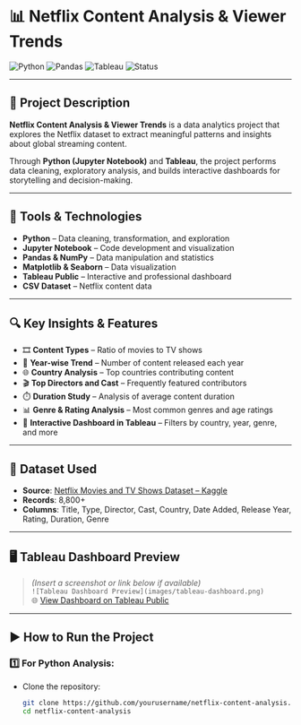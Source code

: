 # 📊 Netflix Content Analysis & Viewer Trends

![Python](https://img.shields.io/badge/Python-3.10-blue.svg)
![Pandas](https://img.shields.io/badge/Library-Pandas-green.svg)
![Tableau](https://img.shields.io/badge/Visualization-Tableau-orange.svg)
![Status](https://img.shields.io/badge/Status-Completed-brightgreen.svg)

---

## 📝 Project Description

**Netflix Content Analysis & Viewer Trends** is a data analytics project that explores the Netflix dataset to extract meaningful patterns and insights about global streaming content.  

Through **Python (Jupyter Notebook)** and **Tableau**, the project performs data cleaning, exploratory analysis, and builds interactive dashboards for storytelling and decision-making.

---

## 🧰 Tools & Technologies

- **Python** – Data cleaning, transformation, and exploration  
- **Jupyter Notebook** – Code development and visualization  
- **Pandas & NumPy** – Data manipulation and statistics  
- **Matplotlib & Seaborn** – Data visualization  
- **Tableau Public** – Interactive and professional dashboard  
- **CSV Dataset** – Netflix content data  

---

## 🔍 Key Insights & Features

- 🎞️ **Content Types** – Ratio of movies to TV shows  
- 📅 **Year-wise Trend** – Number of content released each year  
- 🌐 **Country Analysis** – Top countries contributing content  
- 🎬 **Top Directors and Cast** – Frequently featured contributors  
- ⏱️ **Duration Study** – Analysis of average content duration  
- 📊 **Genre & Rating Analysis** – Most common genres and age ratings  
- 🧭 **Interactive Dashboard in Tableau** – Filters by country, year, genre, and more

---

## 📁 Dataset Used

- **Source**: [Netflix Movies and TV Shows Dataset – Kaggle](https://www.kaggle.com/datasets/shivamb/netflix-shows)  
- **Records**: 8,800+  
- **Columns**: Title, Type, Director, Cast, Country, Date Added, Release Year, Rating, Duration, Genre

---

## 🖥️ Tableau Dashboard Preview

> *(Insert a screenshot or link below if available)*  
> `![Tableau Dashboard Preview](images/tableau-dashboard.png)`  
> 🌐 [View Dashboard on Tableau Public](https://public.tableau.com/app/profile/yourname/viz/netflix-dashboard)

---

## ▶️ How to Run the Project

### 1️⃣ For Python Analysis:
- Clone the repository:
  ```bash
  git clone https://github.com/yourusername/netflix-content-analysis.git
  cd netflix-content-analysis
